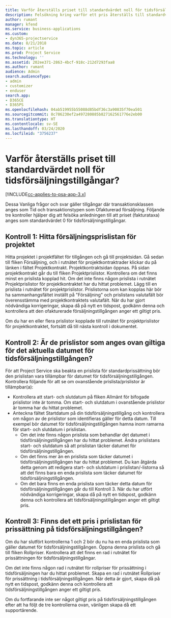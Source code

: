 ```yaml
---
title: Varför återställs priset till standardvärdet noll för tidsförsäljningstillgångar?
description: Felsökning kring varför ett pris återställs till standardvärdet 0 för tidsförsäljningstillgångar.
author: rumant
manager: kfend
ms.service: business-applications
ms.custom:
- dyn365-projectservice
ms.date: 8/21/2018
ms.topic: article
ms.prod: Project Service
ms.technology: ''
ms.assetid: 202ee371-2863-4bcf-918c-212d7293faa8
ms.author: rumant
audience: Admin
search.audienceType:
- admin
- customizer
- enduser
search.app:
- D365CE
- D365PS
ms.openlocfilehash: 04ab519955b55088d85bdf36c3a90835f70ea501
ms.sourcegitcommit: 8c786230ef2a497280885b827162561776e2eb00
ms.translationtype: HT
ms.contentlocale: sv-SE
ms.lasthandoff: 03/24/2020
ms.locfileid: "3756237"
---
```

# <a name="why-is-price-defaulting-to-zero-on-time-sales-actuals"></a>Varför återställs priset till standardvärdet noll för tidsförsäljningstillgångar?

[!INCLUDE[cc-applies-to-psa-app-3.x](../includes/cc-applies-to-psa-app-3x.md)]

Dessa Vanliga frågor och svar gäller tillgångar där transaktionsklassen anges som Tid och transaktionstypen som Ofakturerad försäljning. Följande tre kontroller hjälper dig att felsöka anledningen till att priset (fakturataxa) anges som standardvärdet 0 för tidsförsäljningstillgångar.

## <a name="check-1-identify-the-sales-price-list-for-the-project"></a>Kontroll 1: Hitta försäljningsprislistan för projektet

Hitta projektet i projektfältet för tillgången och gå till projektsidan. Gå sedan till fliken Försäljning, och i rutnätet för projektkontraktrader klickar du på länken i fältet Projektkontrakt. Projektkontraktsidan öppnas. På sidan projektkontrakt går du till fliken Projektprislistor. Kontrollera om det finns minst en prislista kopplad hit. Om det inte finns någon prislista i rutnätet Projektprislistor för projektkontraktet har du hittat problemet. Lägg till en prislista i rutnätet för projektprislistor. Prislistorna som kan kopplas här bör ha sammanhangsfältet inställt på "Försäljning" och prislistans valutafält bör överensstämma med projektkontraktets valutafält. När du har gjort nödvändiga korrigeringar, skapa då på nytt en tidspost, godkänn denna och kontrollera att den ofakturerade försäljningstillgången anger ett giltigt pris. 

Om du har en eller flera prislistor kopplade till rutnätet för projektprislistor för projektkontraktet, fortsätt då till nästa kontroll i dokumentet.

## <a name="check-2-are-any-of-the-price-lists-identified-above-valid-for-the-specific-date-of-the-time-sales-actual"></a>Kontroll 2: Är de prislistor som anges ovan giltiga för det aktuella datumet för tidsförsäljningstillgången?

För att Project Service ska beakta en prislista för standardprissättning bör den prislistan vara tillämpbar för datumet för tidsförsäljningstillgången. Kontrollera följande för att se om ovanstående prislista/prislistor är tillämpbar(a):
- Kontrollera att start- och slutdatum på fliken Allmänt för bifogade prislistor inte är tomma. Om start- och slutdatum i ovanstående prislistor är tomma har du hittat problemet. 
- Anteckna fältet Startdatum på din tidsförsäljningstillgång och kontrollera om någon av de prislistor som identifieras gäller för detta datum. Till exempel bör datumet för tidsförsäljningstillgången hamna inom ramarna för start- och slutdatum i prislistan. 
    - Om det inte finns någon prislista som behandlar det datumet i tidsförsäljningstillgången har du hittat problemet. Ändra prislistans start- och slutdatum så att prislistan täcker datumet för tidsförsäljningstillgången. 
    - Om det finns mer än en prislista som täcker datumet i tidsförsäljningstillgången har du hittat problemet. Du kan åtgärda detta genom att redigera start- och slutdatum i prislistan/-listorna så att det finns bara en enda prislista som täcker datumet för tidsförsäljningstillgången. 
    - Om det bara finns en enda prislista som täcker detta datum för tidsförsäljningstillgången går du till Kontroll 3.
När du har utfört nödvändiga korrigeringar, skapa då på nytt en tidspost, godkänn denna och kontrollera att tidsförsäljningstillgången anger ett giltigt pris.

## <a name="check-3-is-there-a-price-in-the-price-list-for-the-pricing-dimensions-on-the-time-sales-actual"></a>Kontroll 3: Finns det ett pris i prislistan för prissättning på tidsförsäljningstillgången?

Om du har slutfört kontrollerna 1 och 2 bör du nu ha en enda prislista som gäller datumet för tidsförsäljningstillgången. Öppna denna prislista och gå till fliken Rollpriser. Kontrollera att det finns en rad i rutnätet för prissättningen för tidsförsäljningstillgångar.

Om det inte finns någon rad i rutnätet för rollpriser för prissättning i tidsförsäljningen har du hittat problemet. Skapa en rad i rutnätet Rollpriser för prissättning i tidsförsäljningstillgången. När detta är gjort, skapa då på nytt en tidspost, godkänn denna och kontrollera att tidsförsäljningstillgången anger ett giltigt pris.

Om du fortfarande inte ser något giltigt pris på tidsförsäljningstillgången efter att ha följt de tre kontrollerna ovan, vänligen skapa då ett supportärende. 

